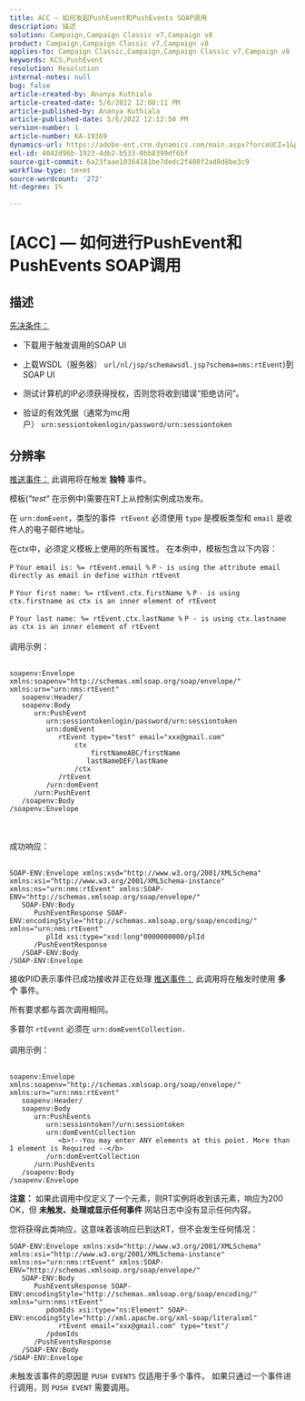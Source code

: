 ```yaml
---
title: ACC — 如何发起PushEvent和PushEvents SOAP调用
description: 描述
solution: Campaign,Campaign Classic v7,Campaign v8
product: Campaign,Campaign Classic v7,Campaign v8
applies-to: Campaign Classic,Campaign,Campaign Classic v7,Campaign v8
keywords: KCS,PushEvent
resolution: Resolution
internal-notes: null
bug: false
article-created-by: Ananya Kuthiala
article-created-date: 5/6/2022 12:08:11 PM
article-published-by: Ananya Kuthiala
article-published-date: 5/6/2022 12:12:50 PM
version-number: 1
article-number: KA-19369
dynamics-url: https://adobe-ent.crm.dynamics.com/main.aspx?forceUCI=1&pagetype=entityrecord&etn=knowledgearticle&id=a22f902d-35cd-ec11-a7b5-0022480b639b
exl-id: 4042d96b-1923-4db2-b533-0bb8399df6bf
source-git-commit: 6a23faae10364181be7dedc2f408f2ad8d8be3c9
workflow-type: tm+mt
source-wordcount: '272'
ht-degree: 1%

---
```


# [ACC]  — 如何进行PushEvent和PushEvents SOAP调用

## 描述

<u>先决条件：</u>
- 下载用于触发调用的SOAP UI

- 上载WSDL（服务器） `url/nl/jsp/schemawsdl.jsp?schema=nms:rtEvent`)到SOAP UI

- 测试计算机的IP必须获得授权，否则您将收到错误“拒绝访问”。

- 验证的有效凭据（通常为mc用户） `urn:sessiontokenlogin/password/urn:sessiontoken`




## 分辨率

<u>推送事件：</u>
此调用将在触发 <b>独特 </b>事件。

模板(*&quot;test&quot;* 在示例中)需要在RT上从控制实例成功发布。

在 `urn:domEvent`，类型的事件  `rtEvent` 必须使用 `type` 是模板类型和 `email` 是收件人的电子邮件地址。

在ctx中，必须定义模板上使用的所有属性。 在本例中，模板包含以下内容：

`P` `Your email is: %= rtEvent.email %` `P` `- is using the attribute email directly as email in define within rtEvent`

`P` `Your first name: %= rtEvent.ctx.firstName %` `P` `- is using ctx.firstname as ctx is an inner element of rtEvent`

`P` `Your last name: %= rtEvent.ctx.lastName %` `P - is using ctx.lastname as ctx is an inner element of rtEvent`
<br><br>调用示例：<br><br>

```
soapenv:Envelope xmlns:soapenv="http://schemas.xmlsoap.org/soap/envelope/" xmlns:urn="urn:nms:rtEvent"
   soapenv:Header/
   soapenv:Body
      urn:PushEvent
         urn:sessiontokenlogin/password/urn:sessiontoken
         urn:domEvent
            rtEvent type="test" email="xxx@gmail.com" 
                ctx
                    firstNameABC/firstName
                   lastNameDEF/lastName
                /ctx
            /rtEvent
         /urn:domEvent
      /urn:PushEvent
   /soapenv:Body
/soapenv:Envelope
```

<br><br>成功响应：<br><br>

```
SOAP-ENV:Envelope xmlns:xsd="http://www.w3.org/2001/XMLSchema" xmlns:xsi="http://www.w3.org/2001/XMLSchema-instance" xmlns:ns="urn:nms:rtEvent" xmlns:SOAP-ENV="http://schemas.xmlsoap.org/soap/envelope/"
   SOAP-ENV:Body
      PushEventResponse SOAP-ENV:encodingStyle="http://schemas.xmlsoap.org/soap/encoding/" xmlns="urn:nms:rtEvent"
         plId xsi:type="xsd:long"0000000000/plId
      /PushEventResponse
   /SOAP-ENV:Body
/SOAP-ENV:Envelope
```

接收PIID表示事件已成功接收并正在处理
<u>推送事件：</u>
此调用将在触发时使用 <b>多个</b> 事件。

所有要求都与首次调用相同。

多普尔 `rtEvent` 必须在 `urn:domEventCollection.`
<br><br>调用示例：<br><br>

```
soapenv:Envelope xmlns:soapenv="http://schemas.xmlsoap.org/soap/envelope/" xmlns:urn="urn:nms:rtEvent"
   soapenv:Header/
   soapenv:Body
      urn:PushEvents
         urn:sessiontoken?/urn:sessiontoken
         urn:domEventCollection
            <b>!--You may enter ANY elements at this point. More than 1 element is Required --</b>
         /urn:domEventCollection
      /urn:PushEvents
   /soapenv:Body
/soapenv:Envelope
```

<b>注意：</b> 如果此调用中仅定义了一个元素，则RT实例将收到该元素，响应为200 OK，但 <b>未触发、处理或显示任何事件</b> 网站日志中没有显示任何内容。

您将获得此类响应，这意味着该响应已到达RT，但不会发生任何情况：

```
SOAP-ENV:Envelope xmlns:xsd="http://www.w3.org/2001/XMLSchema" xmlns:xsi="http://www.w3.org/2001/XMLSchema-instance" xmlns:ns="urn:nms:rtEvent" xmlns:SOAP-ENV="http://schemas.xmlsoap.org/soap/envelope/"
   SOAP-ENV:Body
      PushEventsResponse SOAP-ENV:encodingStyle="http://schemas.xmlsoap.org/soap/encoding/" xmlns="urn:nms:rtEvent"
         pdomIds xsi:type="ns:Element" SOAP-ENV:encodingStyle="http://xml.apache.org/xml-soap/literalxml"
            rtEvent email="xxx@gmail.com" type="test"/
         /pdomIds
      /PushEventsResponse
   /SOAP-ENV:Body
/SOAP-ENV:Envelope
```

未触发该事件的原因是 `PUSH EVENTS` 仅适用于多个事件。 如果只通过一个事件进行调用，则 `PUSH EVENT` 需要调用。
